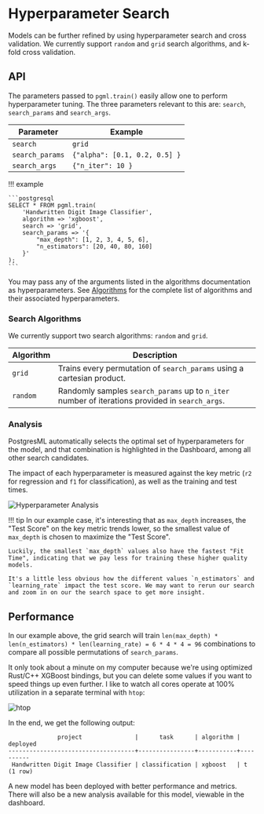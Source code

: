 # Hyperparameter Search

Models can be further refined by using hyperparameter search and cross validation. We currently support `random` and `grid` search algorithms, and k-fold cross validation.

## API

The parameters passed to `pgml.train()` easily allow one to perform hyperparameter tuning. The three parameters relevant to this are: `search`, `search_params` and `search_args`.

| **Parameter** | **Example** |
|---------------|-------------|
| `search` | `grid` |
| `search_params`| `{"alpha": [0.1, 0.2, 0.5] }` |
| `search_args` | `{"n_iter": 10 }` |

!!! example

    ```postgresql
    SELECT * FROM pgml.train(
        'Handwritten Digit Image Classifier', 
        algorithm => 'xgboost', 
        search => 'grid', 
        search_params => '{
            "max_depth": [1, 2, 3, 4, 5, 6], 
            "n_estimators": [20, 40, 80, 160]
        }'
    );
    ```

You may pass any of the arguments listed in the algorithms documentation as hyperparameters. See [Algorithms](/user_guides/training/algorithm_selection/) for the complete list of algorithms and their associated hyperparameters.

### Search Algorithms

We currently support two search algorithms: `random` and `grid`.

| Algorithm | Description |
----------|-------------|
| `grid` | Trains every permutation of `search_params` using a cartesian product. |
| `random` | Randomly samples `search_params` up to `n_iter` number of iterations provided in `search_args`. |

### Analysis

PostgresML automatically selects the optimal set of hyperparameters for the model, and that combination is highlighted in the Dashboard, among all other search candidates.

The impact of each hyperparameter is measured against the key metric (`r2` for regression and `f1` for classification), as well as the training and test times.

![Hyperparameter Analysis](/images/dashboard/hyperparams.png) 

!!! tip
    In our example case, it's interesting that as `max_depth` increases, the "Test Score" on the key metric trends lower, so the smallest value of `max_depth` is chosen to maximize the "Test Score".

    Luckily, the smallest `max_depth` values also have the fastest "Fit Time", indicating that we pay less for training these higher quality models.

    It's a little less obvious how the different values `n_estimators` and `learning_rate` impact the test score. We may want to rerun our search and zoom in on our the search space to get more insight.


## Performance

In our example above, the grid search will train `len(max_depth) * len(n_estimators) * len(learning_rate) = 6 * 4 * 4 = 96` combinations to compare all possible permutations of `search_params`.

It only took about a minute on my computer because we're using optimized Rust/C++ XGBoost bindings, but you can delete some values if you want to speed things up even further. I like to watch all cores operate at 100% utilization in a separate terminal with `htop`:

![htop](/images/demos/htop.png)


In the end, we get the following output:

```
              project               |      task      | algorithm | deployed
------------------------------------+----------------+-----------+----------
 Handwritten Digit Image Classifier | classification | xgboost   | t
(1 row)
```

A new model has been deployed with better performance and metrics. There will also be a new analysis available for this model, viewable in the dashboard.
